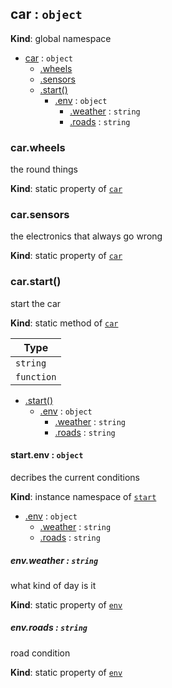 <a name="car"></a>
## car : `object`
**Kind**: global namespace  

* [car](#car) : `object`
    * [.wheels](#car.wheels)
    * [.sensors](#car.sensors)
    * [.start()](#car.start)
        * [.env](#car.start+env) : `object`
            * [.weather](#car.start+env.weather) : `string`
            * [.roads](#car.start+env.roads) : `string`


<a name="car.wheels"></a>
### car.wheels
the round things

**Kind**: static property of [`car`](#car)


<a name="car.sensors"></a>
### car.sensors
the electronics that always go wrong

**Kind**: static property of [`car`](#car)


<a name="car.start"></a>
### car.start()
start the car

**Kind**: static method of [`car`](#car)  

| Type       |
| ---------- |
| `string`   |
| `function` |



* [.start()](#car.start)
    * [.env](#car.start+env) : `object`
        * [.weather](#car.start+env.weather) : `string`
        * [.roads](#car.start+env.roads) : `string`


<a name="car.start+env"></a>
#### start.env : `object`
decribes the current conditions

**Kind**: instance namespace of [`start`](#car.start)  

* [.env](#car.start+env) : `object`
    * [.weather](#car.start+env.weather) : `string`
    * [.roads](#car.start+env.roads) : `string`


<a name="car.start+env.weather"></a>
##### env.weather : `string`
what kind of day is it

**Kind**: static property of [`env`](#car.start+env)


<a name="car.start+env.roads"></a>
##### env.roads : `string`
road condition

**Kind**: static property of [`env`](#car.start+env)


